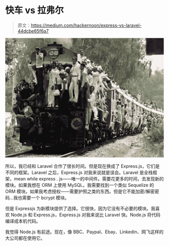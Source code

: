 # 快车 vs 拉弗尔

> 原文：<https://medium.com/hackernoon/express-vs-laravel-44dcbe65f6a7>

![](img/de047278d34de5ba93b7b1db6d4b29be.png)

所以，我已经和 Laravel 合作了很长时间。但是现在换成了 Express.js，它们是不同的框架。Laravel 之后，Express.js 对我来说就是误会。Laravel 是全栈框架，mean while express . js——唯一的中间件。需要花更多的时间，去发现新的模块。如果我想在 ORM 上使用 MySQL，我需要找到一个类似 Sequelize 的 ORM 模块。如果我考虑授权——需要护照之类的东西。但是它不能加密/解密密码…我也需要一个 bcrypt 模块。

但是 Expressjs 为新模块提供了选择。它很快，因为它没有不必要的模块。我喜欢 Node.js 和 Express.js，Express.js 对我来说比 Laravel 快。Node.js 将代码编译成本机代码。

我觉得 Node.js 有前途。现在，像 BBC、Paypal、Ebay、Linkedin、网飞这样的大公司都在使用它。